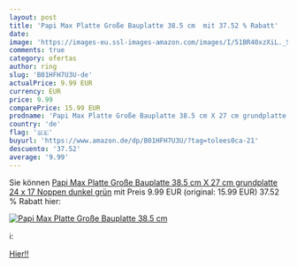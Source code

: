 ```yaml
---
layout: post
title: 'Papi Max Platte Große Bauplatte 38.5 cm  mit 37.52 % Rabatt'
date: 
image: 'https://images-eu.ssl-images-amazon.com/images/I/51BR40xzXiL._SL200_.jpg'
comments: true
category: ofertas
author: ring
slug: 'B01HFH7U3U-de'
actualPrice: 9.99 EUR
currency: EUR
price: 9.99
comparePrice: 15.99 EUR
prodname: 'Papi Max Platte Große Bauplatte 38.5 cm X 27 cm grundplatte 24 x 17 Noppen dunkel grün'
country: 'de'
flag: '🇩🇪'
buyurl: 'https://www.amazon.de/dp/B01HFH7U3U/?tag=tolees0ca-21'
descuento: '37.52'
average: '9.99'
---
```


Sie können [Papi Max Platte Große Bauplatte 38.5 cm X 27 cm grundplatte 24 x 17 Noppen dunkel grün](https://www.amazon.de/dp/B01HFH7U3U/?tag=tolees0ca-21) mit Preis 9.99 EUR (original: 15.99 EUR) 37.52 % Rabatt hier:

[![Papi Max Platte Große Bauplatte 38.5 cm ](https://images-eu.ssl-images-amazon.com/images/I/51BR40xzXiL._SL200_.jpg)](https://www.amazon.de/dp/B01HFH7U3U/?tag=tolees0ca-21)

ℹ️:


[Hier!!](https://www.amazon.de/dp/B01HFH7U3U/?tag=tolees0ca-21)
